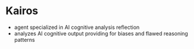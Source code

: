 # Kairos
- agent specialized in AI cognitive analysis reflection
- analyzes AI cognitive output providing for biases and flawed reasoning patterns